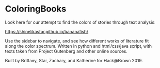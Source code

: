 # ColoringBooks

Look here for our attempt to find the colors of stories through text analysis: 

https://shinelikastar.github.io/bananafish/

Use the sidebar to navigate, and see how different works of literature fit along the color spectrum.
Written in python and html/css/java script, with texts taken from Project Gutenberg and other online 
sources. 

Built by Brittany, Star, Zachary, and Katherine for Hack@Brown 2019.  
